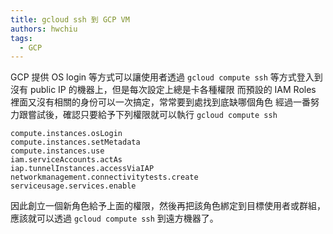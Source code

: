 ```yaml
---
title: gcloud ssh 到 GCP VM
authors: hwchiu
tags:
  - GCP
---
```



GCP 提供 OS login 等方式可以讓使用者透過 `gcloud compute ssh` 等方式登入到沒有 public IP 的機器上，但是每次設定上總是卡各種權限
而預設的 IAM Roles 裡面又沒有相關的身份可以一次搞定，常常要到處找到底缺哪個角色
經過一番努力跟嘗試後，確認只要給予下列權限就可以執行 `gcloud compute ssh`

```
compute.instances.osLogin
compute.instances.setMetadata
compute.instances.use
iam.serviceAccounts.actAs
iap.tunnelInstances.accessViaIAP
networkmanagement.connectivitytests.create
serviceusage.services.enable
```

因此創立一個新角色給予上面的權限，然後再把該角色綁定到目標使用者或群組，應該就可以透過 `gcloud compute ssh` 到遠方機器了。
